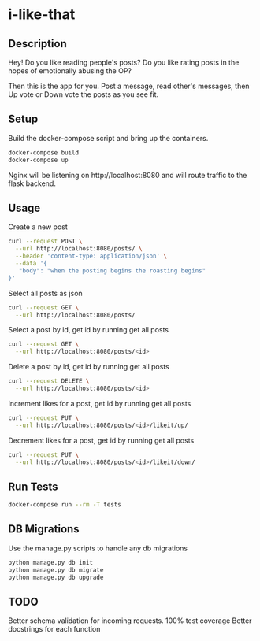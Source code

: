 # i-like-that

## Description

Hey!  Do you like reading people's posts?  Do you like rating posts in the hopes of emotionally abusing the OP?

Then this is the app for you.  Post a message, read other's messages, then Up vote or Down vote the posts as you see fit.

## Setup

Build the docker-compose script and bring up the containers.

```bash
docker-compose build
docker-compose up
```

Nginx will be listening on http://localhost:8080 and will route traffic to the flask backend.

## Usage

Create a new post

```bash
curl --request POST \
  --url http://localhost:8080/posts/ \
  --header 'content-type: application/json' \
  --data '{
   "body": "when the posting begins the roasting begins"
}'
```

Select all posts as json

```bash
curl --request GET \
  --url http://localhost:8080/posts/
```

Select a post by id, get id by running get all posts

```bash
curl --request GET \
  --url http://localhost:8080/posts/<id>
```

Delete a post by id, get id by running get all posts

```bash
curl --request DELETE \
  --url http://localhost:8080/posts/<id>
```

Increment likes for a post, get id by running get all posts

```bash
curl --request PUT \
  --url http://localhost:8080/posts/<id>/likeit/up/
```

Decrement likes for a post, get id by running get all posts

```bash
curl --request PUT \
  --url http://localhost:8080/posts/<id>/likeit/down/
```

## Run Tests

```bash
docker-compose run --rm -T tests
```

## DB Migrations

Use the manage.py scripts to handle any db migrations

```bash
python manage.py db init
python manage.py db migrate
python manage.py db upgrade
```

## TODO

Better schema validation for incoming requests.
100% test coverage
Better docstrings for each function